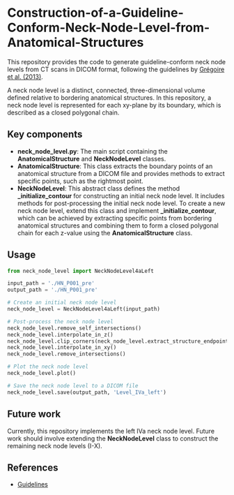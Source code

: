# Construction-of-a-Guideline-Conform-Neck-Node-Level-from-Anatomical-Structures

This repository provides the code to generate guideline-conform neck node levels from CT scans in DICOM format, 
following the guidelines by [Grégoire et al. (2013)](https://doi.org/10.1016/j.radonc.2013.10.010).

A neck node level is a distinct, connected, three-dimensional volume defined relative to bordering anatomical 
structures. In this repository, a neck node level is represented for each xy-plane by its boundary, which is described 
as a closed polygonal chain.

## Key components
* **neck_node_level.py**: The main script containing the **AnatomicalStructure** and **NeckNodeLevel** classes.
* **AnatomicalStructure**: This class extracts the boundary points of an anatomical structure from a DICOM file and 
  provides methods to extract specific points, such as the rightmost point.
* **NeckNodeLevel**: This abstract class defines the method **_initialize_contour** for constructing an initial neck 
  node level. It includes methods for post-processing the initial neck node level. To create a new neck node level, 
  extend this class and implement **_initialize_contour**, which can be achieved by extracting specific points from 
  bordering anatomical structures and combining them to form a closed polygonal chain for each z-value using the 
  **AnatomicalStructure** class.

## Usage
```python
from neck_node_level import NeckNodeLevel4aLeft

input_path = './HN_P001_pre'
output_path = './HN_P001_pre'

# Create an initial neck node level
neck_node_level = NeckNodeLevel4aLeft(input_path)

# Post-process the neck node level
neck_node_level.remove_self_intersections()
neck_node_level.interpolate_in_z()
neck_node_level.clip_corners(neck_node_level.extract_structure_endpoints())
neck_node_level.interpolate_in_xy()
neck_node_level.remove_intersections()

# Plot the neck node level
neck_node_level.plot()

# Save the neck node level to a DICOM file
neck_node_level.save(output_path, 'Level_IVa_left')
```

## Future work
Currently, this repository implements the left IVa neck node level. Future work should involve extending the 
**NeckNodeLevel** class to construct the remaining neck node levels (I-X).

## References
* [Guidelines](https://doi.org/10.1016/j.radonc.2013.10.010)
